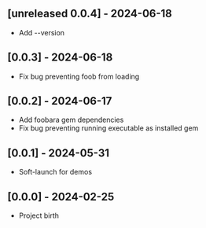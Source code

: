 ## [unreleased 0.0.4] - 2024-06-18

- Add --version

## [0.0.3] - 2024-06-18

- Fix bug preventing foob from loading

## [0.0.2] - 2024-06-17

- Add foobara gem dependencies
- Fix bug preventing running executable as installed gem

## [0.0.1] - 2024-05-31

* Soft-launch for demos

## [0.0.0] - 2024-02-25

* Project birth

